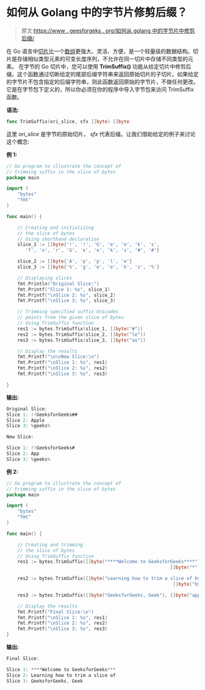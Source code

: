 # 如何从 Golang 中的字节片修剪后缀？

> 原文:[https://www . geesforgeks . org/如何从 golang 中的字节片中修剪后缀/](https://www.geeksforgeeks.org/how-to-trim-suffix-from-the-slice-of-bytes-in-golang/)

在 Go 语言中[切片](https://www.geeksforgeeks.org/slices-in-golang/)比一个[数组](https://www.geeksforgeeks.org/arrays-in-go/)更强大、灵活、方便，是一个轻量级的数据结构。切片是存储相似类型元素的可变长度序列，不允许在同一切片中存储不同类型的元素。
在字节的 Go 切片中，您可以使用 **TrimSuffix()** 功能从给定切片中修剪后缀。这个函数通过切断给定的尾部后缀字符串来返回原始切片的子切片。如果给定的字节片不包含指定的后缀字符串，则此函数返回原始的字节片，不做任何更改。它是在字节包下定义的，所以你必须在你的程序中导入字节包来访问 TrimSuffix 函数。

**语法:**

```go
func TrimSuffix(ori_slice, sfx []byte) []byte
```

这里 *ori_slice* 是字节的原始切片， *sfx* 代表后缀。让我们借助给定的例子来讨论这个概念:

**例 1:**

```go
// Go program to illustrate the concept of
// trimming suffix in the slice of bytes
package main

import (
    "bytes"
    "fmt"
)

func main() {

    // Creating and initializing
    // the slice of bytes
    // Using shorthand declaration
    slice_1 := []byte{'!', '!', 'G', 'e', 'e', 'k', 's',
       'f', 'o', 'r', 'G', 'e', 'e', 'k', 's', '#', '#'}

    slice_2 := []byte{'A', 'p', 'p', 'l', 'e'}
    slice_3 := []byte{'%', 'g', 'e', 'e', 'k', 's', '%'}

    // Displaying slices
    fmt.Println("Original Slice:")
    fmt.Printf("Slice 1: %s", slice_1)
    fmt.Printf("\nSlice 2: %s", slice_2)
    fmt.Printf("\nSlice 3: %s", slice_3)

    // Trimming specified suffix Unicodes
    // points from the given slice of bytes
    // Using TrimSuffix function
    res1 := bytes.TrimSuffix(slice_1, []byte("#"))
    res2 := bytes.TrimSuffix(slice_2, []byte("le"))
    res3 := bytes.TrimSuffix(slice_3, []byte("as"))

    // Display the results
    fmt.Printf("\n\nNew Slice:\n")
    fmt.Printf("\nSlice 1: %s", res1)
    fmt.Printf("\nSlice 2: %s", res2)
    fmt.Printf("\nSlice 3: %s", res3)

}
```

**输出:**

```go
Original Slice:
Slice 1: !!GeeksforGeeks##
Slice 2: Apple
Slice 3: %geeks%

New Slice:

Slice 1: !!GeeksforGeeks#
Slice 2: App
Slice 3: %geeks%

```

**例 2:**

```go
// Go program to illustrate the concept of
// trimming suffix in the slice of bytes
package main

import (
    "bytes"
    "fmt"
)

func main() {

    // Creating and trimming
    // the slice of bytes
    // Using TrimSuffix function
    res1 := bytes.TrimSuffix([]byte("****Welcome to GeeksforGeeks****"),
                                                            []byte("*"))

    res2 := bytes.TrimSuffix([]byte("Learning how to trim a slice of bytes"),
                                                             []byte("bytes"))

    res3 := bytes.TrimSuffix([]byte("GeeksforGeeks, Geek"), []byte("apple"))

    // Display the results
    fmt.Printf("Final Slice:\n")
    fmt.Printf("\nSlice 1: %s", res1)
    fmt.Printf("\nSlice 2: %s", res2)
    fmt.Printf("\nSlice 3: %s", res3)
}
```

**输出:**

```go
Final Slice:

Slice 1: ****Welcome to GeeksforGeeks***
Slice 2: Learning how to trim a slice of 
Slice 3: GeeksforGeeks, Geek

```